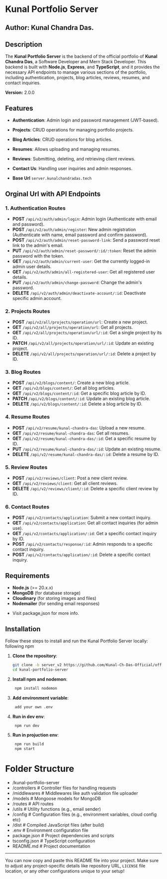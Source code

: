 # Kunal Portfolio Server

## Author: Kunal Chandra Das.

## Description

The **Kunal Portfolio Server** is the backend of the official portfolio of **Kunal Chandra Das**, a Software Developer and Mern Stack Developer. This backend is built with **Node.js**, **Express**, and **TypeScript**, and it provides the necessary API endpoints to manage various sections of the portfolio, including authentication, projects, blog articles, reviews, resumes, and contact inquiries.

**Version:** 2.0.0

## Features

- **Authentication**: Admin login and password management (JWT-based).
- **Projects**: CRUD operations for managing portfolio projects.
- **Blog Articles**: CRUD operations for blog articles.
- **Resumes**: Allows uploading and managing resumes.
- **Reviews**: Submitting, deleting, and retrieving client reviews.
- **Contact Us**: Handling user inquiries and admin responses.

- **Base Url** `server.kunalchandradas.tech`

## Orginal Url with API Endpoints

### 1. **Authentication Routes**

- **POST** `/api/v2/auth/admin/login`: Admin login (Authenticate with email and password).
- **POST** `/api/v2/auth/admin/register`: New admin registration (Authenticate with name, email password and confirm password).
- **POST** `/api/v2/auth/admin/reset-password-link`: Send a password reset link to the admin's email.
- **PUT** `/api/v2/auth/admin/reset-password/:id/:token`: Reset the admin password with the token.
- **GET** `/api/v2/auth/admin/current-user`: Get the currently logged-in admin user details.
- **GET** `/api/v2/auth/admin/all-registered-user`: Get all registered user details.
- **PUT** `/api/v2/auth/admin/change-password`: Change the admin's password.
- **DELETE** `/api/v2/auth/admin/deactivate-account/:id`: Deactivate specific admin account.

### 2. **Projects Routes**

- **POST** `/api/v2/all/projects/operation/url`: Create a new project.
- **GET** `/api/v2/all/projects/operation/url`: Get all projects.
- **GET** `/api/v2/all/projects/operation/url/:id`: Get a single project by its ID.
- **PATCH** `/api/v2/all/projects/operation/url/:id`: Update an existing project.
- **DELETE** `/api/v2/all/projects/operation/url/:id`: Delete a project by ID.

### 3. **Blog Routes**

- **POST** `/api/v2/blogs/content/`: Create a new blog article.
- **GET** `/api/v2/blogs/content/`: Get all blog articles.
- **GET** `/api/v2/blogs/content/:id`: Get a specific blog article by ID.
- **PATCH** `/api/v2/blogs/content/:id`: Update an existing blog article.
- **DELETE** `/api/v2/blogs/content/:id`: Delete a blog article by ID.

### 4. **Resume Routes**

- **POST** `/api/v2/resume/kunal-chandra-das`: Upload a new resume.
- **GET** `/api/v2/resume/kunal-chandra-das`: Get all resumes.
- **GET** `/api/v2/resume/kunal-chandra-das/:id`: Get a specific resume by ID.
- **PUT** `/api/v2/resume/kunal-chandra-das/:id`: Update an existing resume.
- **DELETE** `/api/v2/resume/kunal-chandra-das/:id`: Delete a resume by ID.

### 5. **Review Routes**

- **POST** `/api/v2/reviews/client`: Post a new client review.
- **GET** `/api/v2/reviews/client`: Get all client reviews.
- **DELETE** `/api/v2/reviews/client/:id`: Delete a specific client review by ID.

### 6. **Contact Routes**

- **POST** `/api/v2/contacts/application`: Submit a new contact inquiry.
- **GET** `/api/v2/contacts/application`: Get all contact inquiries (for admin use).
- **GET** `/api/v2/contacts/application/:id`: Get a specific contact inquiry by ID.
- **POST** `/api/v2/contacts/response/:id`: Admin responds to a specific contact inquiry.
- **POST** `/api/v2/contacts/application/:id`: Delete a specific contact inquiry.

## Requirements

- **Node.js** (>= 20.x.x)
- **MongoDB** (for database storage)
- **Cloudinary** (for storing images and files)
- **Nodemailer** (for sending email responses)

* Visit package,json for more info.

## Installation

Follow these steps to install and run the Kunal Portfolio Server locally:
following npm

1. **Clone the repository**:

   ```bash
   git clone -b server_v2 https://github.com/Kunal-Ch-Das-Official/official-portfolio.git
   cd kunal-portfolio-server
   ```

2. **Install npm and nodemon**:

   ```bash
    npm install nodemon
   ```

3. **Add environment variable**:

   ```bash
    add your own .env
   ```

4. **Run in dev env**:

   ```bash
    npm run dev
   ```

5. **Run in projuction env**:

   ```bash
    npm run build
    npm start
   ```

# Folder Structure

- /kunal-portfolio-server
- /controllers # Controller files for handling requests
- /middlewares # Middlewares like auth validation file uploader
- /models # Mongoose models for MongoDB
- /routes # API routes
- /utils # Utility functions (e.g., email sender)
- /config # Configuration files (e.g., environment variables, cloud config etc)
- /dist # Compiled JavaScript files (after build)
- .env # Environment configuration file
- package.json # Project dependencies and scripts
- tsconfig.json # TypeScript configuration
- README.md # Project documentation

---

You can now copy and paste this README file into your project. Make sure to adjust any project-specific details like repository URL, `LICENSE` file location, or any other configurations unique to your setup!
